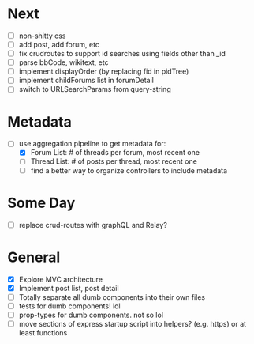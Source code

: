 # Next
+ [ ] non-shitty css
+ [ ] add post, add forum, etc
+ [ ] fix crudroutes to support id searches using fields other than _id
+ [ ] parse bbCode, wikitext, etc
+ [ ] implement displayOrder (by replacing fid in pidTree)
+ [ ] implement childForums list in forumDetail
+ [ ] switch to URLSearchParams from query-string

# Metadata
+ [ ] use aggregation pipeline to get metadata for:
  + [x] Forum List: # of threads per forum, most recent one
  + [ ] Thread List: # of posts per thread, most recent one
  + [ ] find a better way to organize controllers to include metadata

# Some Day
+ [ ] replace crud-routes with graphQL and Relay?

# General
+ [x] Explore MVC architecture
+ [x] Implement post list, post detail
+ [ ] Totally separate all dumb components into their own files
+ [ ] tests for dumb components! lol
+ [ ] prop-types for dumb components. not so lol
+ [ ] move sections of express startup script into helpers? (e.g. https) or at least functions